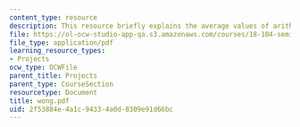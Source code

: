 ```yaml
---
content_type: resource
description: This resource briefly explains the average values of arithmetic functions.
file: https://ol-ocw-studio-app-qa.s3.amazonaws.com/courses/18-104-seminar-in-analysis-applications-to-number-theory-fall-2006/2f53884e4a1c94334a0d8309e91d66bc_wong.pdf
file_type: application/pdf
learning_resource_types:
- Projects
ocw_type: OCWFile
parent_title: Projects
parent_type: CourseSection
resourcetype: Document
title: wong.pdf
uid: 2f53884e-4a1c-9433-4a0d-8309e91d66bc
---
```


